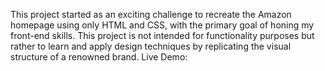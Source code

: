 
This project started as an exciting challenge to recreate the Amazon homepage using only HTML and CSS,
with the primary goal of honing my front-end skills. This project is not intended for functionality purposes but rather
to learn and apply design techniques by replicating the visual structure of a renowned brand. Live Demo: 
